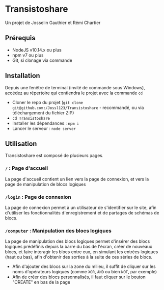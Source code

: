 # Transistoshare
Un projet de Josselin Gauthier et Rémi Chartier

## Prérequis
- NodeJS v10.14.x ou plus
- npm v7 ou plus
- Git, si clonage via commande

## Installation
Depuis une fenêtre de terminal (invité de commande sous Windows), accédez au répertoire qui contiendra le projet avec la commande `cd`
- Cloner le repo du projet (`git clone git@github.com:/Jossl123/Transistoshare` - recommandé, ou via téléchargement du fichier ZIP)
- `cd Transistoshare`
- Installer les dépendances : `npm i`
- Lancer le serveur : `node server`

## Utilisation
Transistoshare est composé de plusieurs pages.

### `/` : **Page d'accueil**
La page d'accueil contient un lien vers la page de connexion, et vers la page de manipulation de blocs logiques

### `/login` : **Page de connexion**
La page de connexion permet à un utilisateur de s'identifier sur le site, afin d'utiliser les fonctionnalités d'enregistrement et de partages de schémas de blocs.

### `/computer` : **Manipulation des blocs logiques**
La page de manipulation des blocs logiques permet d'insérer des blocs logiques prédéfinis depuis la barre du bas de l'écran, créer de nouveaux blocs, et faire interagir les blocs entre eux, en simulant les entrées logiques (haut ou bas), afin d'obtenir des sorties à la suite de ces séries de blocs.
- Afin d'ajouter des blocs sur la zone du milieu, il suffit de cliquer sur les noms d'opérateurs logiques (comme `XOR`, `AND` ou bien `NOT`, par exemple)
- Afin de créer des blocs personnalisés, il faut cliquer sur le bouton "CREATE" en bas de la page